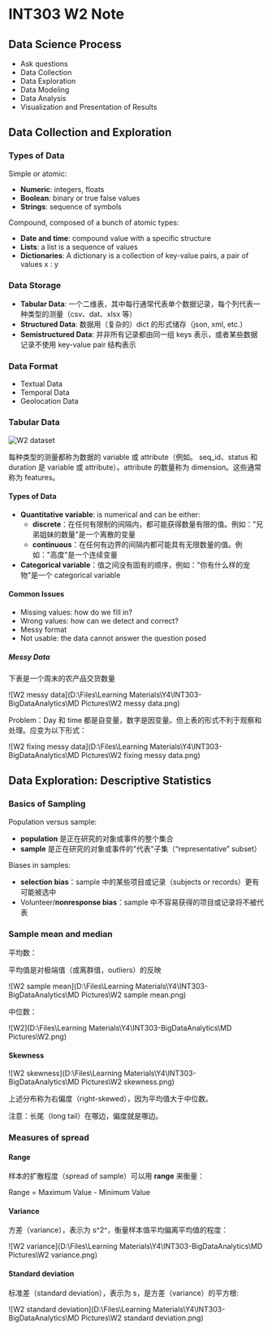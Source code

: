 # INT303 W2 Note

## Data Science Process

* Ask questions
* Data Collection
* Data Exploration
* Data Modeling
* Data Analysis
* Visualization and Presentation of Results



## Data Collection and Exploration

### Types of Data

Simple or atomic:

* **Numeric**: integers, floats
* **Boolean**: binary or true false values
* **Strings**: sequence of symbols

Compound, composed of a bunch of atomic types:

* **Date and time**: compound value with a specific structure
* **Lists**: a list is a sequence of values
* **Dictionaries**: A dictionary is a collection of key-value pairs, a pair of values x : y

### Data Storage

* **Tabular Data**: 一个二维表，其中每行通常代表单个数据记录，每个列代表一种类型的测量（csv、dat、xlsx 等）
* **Structured Data**: 数据用（复杂的）dict 的形式储存（json, xml, etc.）
* **Semistructured Data**: 并非所有记录都由同一组 keys 表示，或者某些数据记录不使用 key-value pair 结构表示

### Data Format

* Textual Data
* Temporal Data
* Geolocation Data

### Tabular Data

<img src="D:\Files\Learning Materials\Y4\INT303-BigDataAnalytics\MD Pictures\W2 dataset.png" alt="W2 dataset"  />

每种类型的测量都称为数据的 variable 或 attribute（例如。 seq_id、status 和 duration 是 variable 或 attribute）。attribute 的数量称为 dimension。这些通常称为 features。

#### Types of Data

* **Quantitative variable**: is numerical and can be either:
  * **discrete**：在任何有限制的间隔内，都可能获得数量有限的值。例如："兄弟姐妹的数量"是一个离散的变量
  * **continuous**：在任何有边界的间隔内都可能具有无限数量的值。例如："高度"是一个连续变量
* **Categorical variable**：值之间没有固有的顺序，例如："你有什么样的宠物"是一个 categorical variable

#### Common Issues

* Missing values: how do we fill in?
* Wrong values: how can we detect and correct?
* Messy format
* Not usable: the data cannot answer the question posed

##### Messy Data

下表是一个周末的农产品交货数量

![W2 messy data](D:\Files\Learning Materials\Y4\INT303-BigDataAnalytics\MD Pictures\W2 messy data.png)

Problem：Day 和 time 都是自变量，数字是因变量。但上表的形式不利于观察和处理。应变为以下形式：

![W2 fixing messy data](D:\Files\Learning Materials\Y4\INT303-BigDataAnalytics\MD Pictures\W2 fixing messy data.png)

## Data Exploration: Descriptive Statistics

### Basics of Sampling

Population versus sample:

* **population** 是正在研究的对象或事件的整个集合
* **sample** 是正在研究的对象或事件的"代表"子集（“representative” subset）

Biases in samples:

* **selection bias**：sample 中的某些项目或记录（subjects or records）更有可能被选中
* Volunteer/**nonresponse bias**：sample 中不容易获得的项目或记录将不被代表

### Sample mean and median

平均数：

平均值是对极端值（或离群值，outliers）的反映

![W2 sample mean](D:\Files\Learning Materials\Y4\INT303-BigDataAnalytics\MD Pictures\W2 sample mean.png)

中位数：

![W2](D:\Files\Learning Materials\Y4\INT303-BigDataAnalytics\MD Pictures\W2.png)

#### Skewness

![W2 skewness](D:\Files\Learning Materials\Y4\INT303-BigDataAnalytics\MD Pictures\W2 skewness.png)

上述分布称为右偏度（right-skewed），因为平均值大于中位数。

注意：长尾（long tail）在哪边，偏度就是哪边。

### Measures of spread

#### Range

样本的扩散程度（spread of sample）可以用 **range** 来衡量：

Range = Maximum Value - Minimum Value

#### Variance

方差（variance），表示为 s^2^，衡量样本值平均偏离平均值的程度：

![W2 variance](D:\Files\Learning Materials\Y4\INT303-BigDataAnalytics\MD Pictures\W2 variance.png)

#### Standard deviation

标准差（standard deviation），表示为 s，是方差（variance）的平方根:

![W2 standard deviation](D:\Files\Learning Materials\Y4\INT303-BigDataAnalytics\MD Pictures\W2 standard deviation.png)

